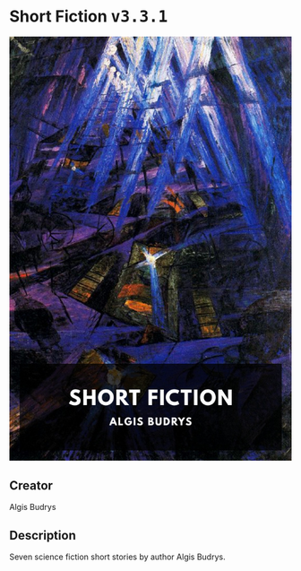 
# Short Fiction <kbd>v3.3.1</kbd>

<center>
  <img src="./cover-1024.jpg"/>
</center>

## Creator
Algis Budrys

## Description
Seven science fiction short stories by author Algis Budrys.
